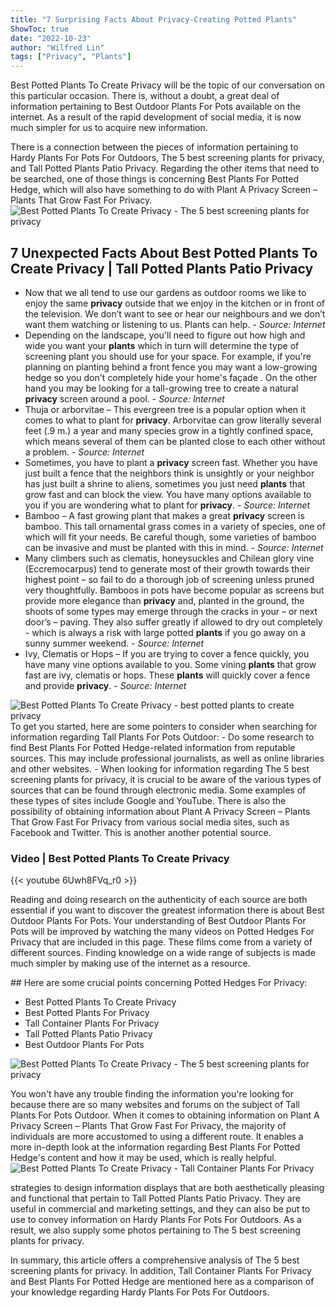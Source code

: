 ```yaml
---
title: "7 Surprising Facts About Privacy-Creating Potted Plants"
ShowToc: true 
date: "2022-10-23"
author: "Wilfred Lin" 
tags: ["Privacy", "Plants"]
---
```


Best Potted Plants To Create Privacy will be the topic of our conversation on this particular occasion. There is, without a doubt, a great deal of information pertaining to Best Outdoor Plants For Pots available on the internet. As a result of the rapid development of social media, it is now much simpler for us to acquire new information.

There is a connection between the pieces of information pertaining to Hardy Plants For Pots For Outdoors, The 5 best screening plants for privacy, and Tall Potted Plants Patio Privacy. Regarding the other items that need to be searched, one of those things is concerning Best Plants For Potted Hedge, which will also have something to do with Plant A Privacy Screen – Plants That Grow Fast For Privacy.
<img loading="lazy" src="https://i.pinimg.com/736x/30/1c/54/301c5422de12637429e22ace93a8adef.jpg" onerror="this.onerror=null;this.src='https://blogger.googleusercontent.com/img/a/AVvXsEhe7F7TRXHtjiKvHb5vS7DmnxvpHiDyoYyYvm1nHB3Qp2_w3BnM6A2eq4v7FYxCC9bfZt3a9vIMtAYEKUiaDQbHMg-ViyGmRIj39MLp0bGFfgfYw1Dc9q_H-T0wiTm3l0Uq42dETrN9eC8aGJ9_IORZsxST1AcLR7np1koOfcc7tnHa4S8Mwz_xD9d0=s16000';" alt="Best Potted Plants To Create Privacy - The 5 best screening plants for privacy" >

## 7 Unexpected Facts About Best Potted Plants To Create Privacy | Tall Potted Plants Patio Privacy
-   Now that we all tend to use our gardens as outdoor rooms we like to enjoy the same **privacy** outside that we enjoy in the kitchen or in front of the television. We don’t want to see or hear our neighbours and we don’t want them watching or listening to us. Plants can help. - <cite>Source: Internet</cite>
-   Depending on the landscape, you'll need to figure out how high and wide you want your **plants** which in turn will determine the type of screening plant you should use for your space. For example, if you're planning on planting behind a front fence you may want a low-growing hedge so you don't completely hide your home's façade . On the other hand you may be looking for a tall-growing tree to create a natural **privacy** screen around a pool. - <cite>Source: Internet</cite>
-   Thuja or arborvitae – This evergreen tree is a popular option when it comes to what to plant for **privacy**. Arborvitae can grow literally several feet (.9 m.) a year and many species grow in a tightly confined space, which means several of them can be planted close to each other without a problem. - <cite>Source: Internet</cite>
-   Sometimes, you have to plant a **privacy** screen fast. Whether you have just built a fence that the neighbors think is unsightly or your neighbor has just built a shrine to aliens, sometimes you just need **plants** that grow fast and can block the view. You have many options available to you if you are wondering what to plant for **privacy**. - <cite>Source: Internet</cite>
-   Bamboo – A fast growing plant that makes a great **privacy** screen is bamboo. This tall ornamental grass comes in a variety of species, one of which will fit your needs. Be careful though, some varieties of bamboo can be invasive and must be planted with this in mind. - <cite>Source: Internet</cite>
-   Many climbers such as clematis, honeysuckles and Chilean glory vine (Eccremocarpus) tend to generate most of their growth towards their highest point – so fail to do a thorough job of screening unless pruned very thoughtfully. Bamboos in pots have become popular as screens but provide more elegance than **privacy** and, planted in the ground, the shoots of some types may emerge through the cracks in your – or next door’s – paving. They also suffer greatly if allowed to dry out completely - which is always a risk with large potted **plants** if you go away on a sunny summer weekend. - <cite>Source: Internet</cite>
-   Ivy, Clematis or Hops – If you are trying to cover a fence quickly, you have many vine options available to you. Some vining **plants** that grow fast are ivy, clematis or hops. These **plants** will quickly cover a fence and provide **privacy**. - <cite>Source: Internet</cite>


<img loading="lazy" src="http://www.woohome.com/wp-content/uploads/2017/04/grow-plants-to-create-privacy-300x175.jpg" onerror="this.onerror=null;this.src='https://blogger.googleusercontent.com/img/a/AVvXsEhe7F7TRXHtjiKvHb5vS7DmnxvpHiDyoYyYvm1nHB3Qp2_w3BnM6A2eq4v7FYxCC9bfZt3a9vIMtAYEKUiaDQbHMg-ViyGmRIj39MLp0bGFfgfYw1Dc9q_H-T0wiTm3l0Uq42dETrN9eC8aGJ9_IORZsxST1AcLR7np1koOfcc7tnHa4S8Mwz_xD9d0=s16000';" alt="Best Potted Plants To Create Privacy - best potted plants to create privacy" >
To get you started, here are some pointers to consider when searching for information regarding Tall Plants For Pots Outdoor:
- Do some research to find Best Plants For Potted Hedge-related information from reputable sources. This may include professional journalists, as well as online libraries and other websites.
- When looking for information regarding The 5 best screening plants for privacy, it is crucial to be aware of the various types of sources that can be found through electronic media. Some examples of these types of sites include Google and YouTube. There is also the possibility of obtaining information about Plant A Privacy Screen – Plants That Grow Fast For Privacy from various social media sites, such as Facebook and Twitter. This is another another potential source.

### Video | Best Potted Plants To Create Privacy
{{< youtube 6Uwh8FVq_r0 >}} 


Reading and doing research on the authenticity of each source are both essential if you want to discover the greatest information there is about Best Outdoor Plants For Pots.
Your understanding of Best Outdoor Plants For Pots will be improved by watching the many videos on Potted Hedges For Privacy that are included in this page. These films come from a variety of different sources. Finding knowledge on a wide range of subjects is made much simpler by making use of the internet as a resource.
<script async="async" data-cfasync="false" src="//normallydemandedalter.com/fe63df3c5408708b15d8dc3d9b206b31/invoke.js"></script>
<div id="container-fe63df3c5408708b15d8dc3d9b206b31"></div>
## Here are some crucial points concerning Potted Hedges For Privacy:

- Best Potted Plants To Create Privacy
- Best Potted Plants For Privacy
- Tall Container Plants For Privacy
- Tall Potted Plants Patio Privacy
- Best Outdoor Plants For Pots

 <img loading="lazy" src="https://www.himisspuff.com/wp-content/uploads/2016/08/brighten-up-that-aisle-with-pretty-potted-florals.jpg" onerror="this.onerror=null;this.src='https://blogger.googleusercontent.com/img/a/AVvXsEhe7F7TRXHtjiKvHb5vS7DmnxvpHiDyoYyYvm1nHB3Qp2_w3BnM6A2eq4v7FYxCC9bfZt3a9vIMtAYEKUiaDQbHMg-ViyGmRIj39MLp0bGFfgfYw1Dc9q_H-T0wiTm3l0Uq42dETrN9eC8aGJ9_IORZsxST1AcLR7np1koOfcc7tnHa4S8Mwz_xD9d0=s16000';" alt="Best Potted Plants To Create Privacy - The 5 best screening plants for privacy" >

You won't have any trouble finding the information you're looking for because there are so many websites and forums on the subject of Tall Plants For Pots Outdoor.
When it comes to obtaining information on Plant A Privacy Screen – Plants That Grow Fast For Privacy, the majority of individuals are more accustomed to using a different route. It enables a more in-depth look at the information regarding Best Plants For Potted Hedge's content and how it may be used, which is really helpful.
<img loading="lazy" src="https://balconygardenweb-lhnfx0beomqvnhspx.netdna-ssl.com/wp-content/uploads/2017/07/1.-Use-Potted-Plants1-1-300x225.jpg" onerror="this.onerror=null;this.src='https://blogger.googleusercontent.com/img/a/AVvXsEhe7F7TRXHtjiKvHb5vS7DmnxvpHiDyoYyYvm1nHB3Qp2_w3BnM6A2eq4v7FYxCC9bfZt3a9vIMtAYEKUiaDQbHMg-ViyGmRIj39MLp0bGFfgfYw1Dc9q_H-T0wiTm3l0Uq42dETrN9eC8aGJ9_IORZsxST1AcLR7np1koOfcc7tnHa4S8Mwz_xD9d0=s16000';" alt="Best Potted Plants To Create Privacy - Tall Container Plants For Privacy" >

strategies to design information displays that are both aesthetically pleasing and functional that pertain to Tall Potted Plants Patio Privacy. They are useful in commercial and marketing settings, and they can also be put to use to convey information on Hardy Plants For Pots For Outdoors. As a result, we also supply some photos pertaining to The 5 best screening plants for privacy.

In summary, this article offers a comprehensive analysis of The 5 best screening plants for privacy. In addition, Tall Container Plants For Privacy and Best Plants For Potted Hedge are mentioned here as a comparison of your knowledge regarding Hardy Plants For Pots For Outdoors.

	

